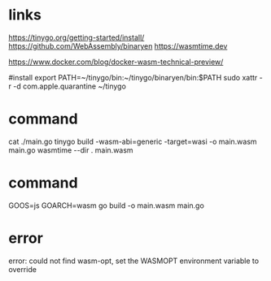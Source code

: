 # links
https://tinygo.org/getting-started/install/
https://github.com/WebAssembly/binaryen
https://wasmtime.dev

https://www.docker.com/blog/docker-wasm-technical-preview/

#install
export PATH=~/tinygo/bin:~/tinygo/binaryen/bin:$PATH
sudo xattr -r -d com.apple.quarantine ~/tinygo

# command
cat ./main.go
tinygo build -wasm-abi=generic -target=wasi -o main.wasm main.go
wasmtime --dir . main.wasm

# command
GOOS=js GOARCH=wasm go build -o main.wasm main.go


# error

error: could not find wasm-opt, set the WASMOPT environment variable to override
